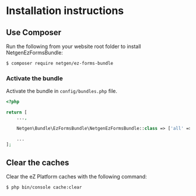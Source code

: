 Installation instructions
=========================

## Use Composer

Run the following from your website root folder to install NetgenEzFormsBundle:

```bash
$ composer require netgen/ez-forms-bundle
```

### Activate the bundle

Activate the bundle in `config/bundles.php` file.

```php
<?php

return [
    ...,

    Netgen\Bundle\EzFormsBundle\NetgenEzFormsBundle::class => ['all' => true],

    ...
];
```

## Clear the caches

Clear the eZ Platform caches with the following command:

```bash
$ php bin/console cache:clear
```
